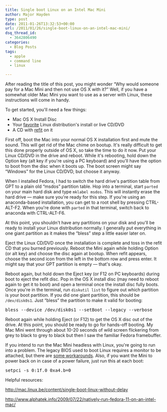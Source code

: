 ```yaml
---
title: Single boot Linux on an Intel Mac Mini
author: Major Hayden
type: post
date: 2011-01-26T13:32:53+00:00
url: /2011/01/26/single-boot-linux-on-an-intel-mac-mini/
dsq_thread_id:
  - 3642806490
categories:
  - Blog Posts
tags:
  - apple
  - command line
  - linux

---
```

After reading the title of this post, you might wonder &#8220;Why would someone pay for a Mac Mini and then not use OS X with it?&#8221; Well, if you have a somewhat older Mac Mini you want to use as a server with Linux, these instructions will come in handy.

To get started, you'll need a few things:

  * Mac OS X Install Disc
  * Your [favorite][1] Linux distribution's install or live CD/DVD
  * A CD with [refit][2] on it

First off, boot the Mac into your normal OS X installation first and mute the sound. This will get rid of the Mac chime on bootup. It's really difficult to get this done properly outside of OS X, so take the time to do it now. Put your Linux CD/DVD in the drive and reboot. While it's rebooting, hold down the Option key (alt key if you're using a PC keyboard) and you'll have the option to boot from the disc when it boots up. The boot screen might say &#8220;Windows&#8221; for the Linux CD/DVD, but choose it anyway.

When I installed Fedora, I had to switch the hard drive's partition table from GPT to a plain old &#8220;msdos&#8221; partition table. Hop into a terminal, start `parted` on your main hard disk and type `mklabel msdos`. This will instantly erase the hard drive &#8212; make sure you're ready for this step. If you're using an anaconda-based installation, you can get to a root shell by pressing CTRL-ALT-F2. When you're done with `parted` in that terminal, switch back to anaconda with CTRL-ALT-F6.

At this point, you shouldn't have any partitions on your disk and you'll be ready to install your Linux distribution normally. I generally put everything in one giant partition as it makes the &#8220;bless&#8221; step a little easier later on.

Eject the Linux CD/DVD once the installation is complete and toss in the refit CD that you burned previously. Reboot the Mini again while holding Option (or alt key) and choose the disc again at bootup. When refit appears, choose the second icon from the left in the bottom row and press enter. It might say that your GPT partition is empty &#8212; that's okay.

Reboot again, but hold down the Eject key (or F12 on PC keyboards) during boot to eject the refit disc. Pop in the OS X install disc (may need to reboot again to get it to boot) and open a terminal once the install disc fully boots. Once you're in the terminal, run `diskutil list` to figure out which partition is your boot partition. If you did one giant partition, this should be `/dev/disk0s1`. Just &#8220;bless&#8221; the partition to make it valid for booting:

<pre lang="html">bless --device /dev/disk0s1 --setBoot --legacy --verbose</pre>

Reboot again while holding Eject (or F12) to get the OS X disc out of the drive. At this point, you should be ready to go for hands-off booting. My Mac Mini went through about 10-20 seconds of wild screen flickering from grey to black to grey to black but then I saw the familiar Fedora framebuffer.

If you intend to run the Mac Mini headless with Linux, you're going to run into a problem. The legacy BIOS used to boot Linux requires a monitor to be attached, but there are [some workarounds][3]. Also, if you want the Mini to power back on in case of a power failure, just run this at each boot:

<pre lang="html">setpci -s 0:1f.0 0xa4.b=0</pre>

Helpful resources:

<http://mac.linux.be/content/single-boot-linux-without-delay>

<http://www.alphatek.info/2009/07/22/natively-run-fedora-11-on-an-intel-mac/>

 [1]: http://mirror.rackspace.com/fedora/releases/
 [2]: http://refit.sourceforge.net/
 [3]: http://soledadpenades.com/2009/02/10/mac-mini-as-a-headless-server/

